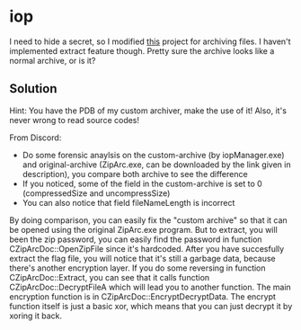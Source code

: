 # iop

I need to hide a secret, so I modified [this](http://www.artpol-software.com/) project for archiving files. 
I haven't implemented extract feature though. 
Pretty sure the archive looks like a normal archive, or is it?

## Solution

Hint: You have the PDB of my custom archiver, make the use of it! Also, it's never wrong to read source codes!

From Discord:

- Do some forensic anaylsis on the custom-archive (by iopManager.exe) and original-archive (ZipArc.exe, can be downloaded by the link given in description), you compare both archive to see the difference
- If you noticed, some of the field in the custom-archive is set to 0 (compressedSize and uncompressSize)
- You can also notice that field fileNameLength is incorrect

By doing comparison, you can easily fix the "custom archive" so that it can be opened using the original ZipArc.exe program. But to extract, you will been the zip password, you can easily find the password in function CZipArcDoc::OpenZipFile since it's hardcoded. After you have succesfully extract the flag file, you will notice that it's still a garbage data, because there's another encryption layer. If you do some reversing in function CZipArcDoc::Extract,  you can see that it calls function CZipArcDoc::DecryptFileA which will lead you to another function. The main encryption function is in CZipArcDoc::EncryptDecryptData. The encrypt function itself is just a basic xor, which means that you can just decrypt it by xoring it back.
